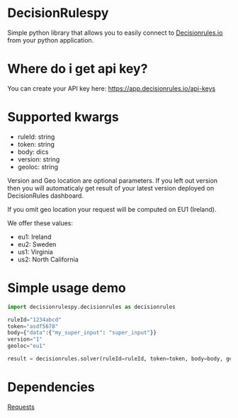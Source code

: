 # DecisionRulespy

Simple python library that allows you to easily connect to [Decisionrules.io](https://decisionrules.io) from your python application.

# Where do i get api key?

You can create your API key here: https://app.decisionrules.io/api-keys

# Supported kwargs

- ruleId: string
- token: string
- body: dics
- version: string
- geoloc: string

Version and Geo location are optional parameters. If you left out version then you will automaticaly get result of your latest version deployed on DecisionRules dashboard.

If you omit geo location your request will be computed on EU1 (Ireland).

We offer these values:

- eu1: Ireland
- eu2: Sweden
- us1: Virginia
- us2: North California

# Simple usage demo

````python
import decisionrulespy.decisionrules as decisionrules

ruleId="1234abcd"
token="asdf5678"
body={"data":{"my_super_input": "super_input"}}
version="1"
geoloc="eu1"

result = decisionrules.solver(ruleId=ruleId, token=token, body=body, geoloc="eu1", version="1")

````

# Dependencies

[Requests](https://pypi.org/project/requests/)
